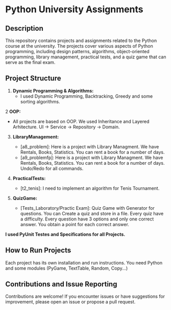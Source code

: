 # Python University Assignments

## Description

This repository contains projects and assignments related to the Python course at the university. The projects cover various aspects of Python programming, including design patterns, algorithms, object-oriented programming, library management, practical tests, and a quiz game that can serve as the final exam.

## Project Structure

1. **Dynamic Programming & Algorithms:**
   - I used Dynamic Programming, Backtracking, Greedy and some sorting algorithms.

2 **OOP:**
   - All projects are based on OOP. We used Inheritance and Layered Arhitecture. UI -> Service -> Repository -> Domain.

3. **LibraryManagement:**
   - [a8_problem]:  Here is a project with Library Managment. We have Rentals, Books, Statistics. You can rent a book for a number of days.
   - [a9_problemfp]: Here is a project with Library Managment. We have Rentals, Books, Statistics. You can rent a book for a number of days. Undo/Redo for all commands.

4. **PracticalTests:**
   - [t2_tenis]: I need to implement an algorithm for Tenis Tournament. 

5. **QuizGame:**
   - [Tests_Laboratory/Practic Exam]: Quiz Game with Generator for questions. You can Create a quiz and store in a file. Every quiz have a difficulty. Every question have 3 options and only one correct answer. You obtain a point for each correct answer.
  
**I used PyUnit Testes and Specifications for all Projects.**

## How to Run Projects

Each project has its own installation and run instructions. You need Python and some modules (PyGame, TextTable, Random, Copy...)

## Contributions and Issue Reporting

Contributions are welcome! If you encounter issues or have suggestions for improvement, please open an issue or propose a pull request.
